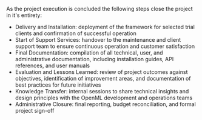 As the project execution is concluded the following steps close the project in it's entirety:

- Delivery and Installation: deployment of the framework for selected trial clients and confirmation of successful operation
- Start of Support Services: handover to the maintenance and client support team to ensure continuous operation and customer satisfaction
- Final Documentation: compilation of all technical, user, and administrative documentation, including installation guides, API references, and user manuals
- Evaluation and Lessons Learned: review of project outcomes against objectives, identification of improvement areas, and documentation of best practices for future initiatives
- Knowledge Transfer: internal sessions to share technical insights and design principles with the OpenML development and operations teams
- Administrative Closure: final reporting, budget reconciliation, and formal project sign-off
